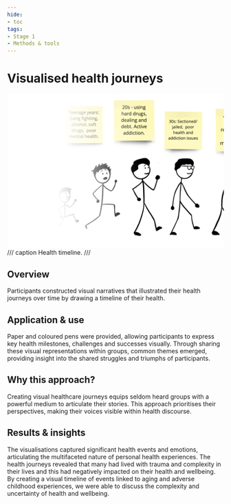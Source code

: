 ```yaml
---
hide:
- toc
tags:
- Stage 1
- Methods & tools
---
```


# Visualised health journeys

![Health timelines](../assets/health-timeline.png)
/// caption
Health timeline.
///

## Overview  
Participants constructed visual narratives that illustrated their health journeys over time by drawing a timeline of their health.

## Application & use  
Paper and coloured pens were provided, allowing participants to express key health milestones, challenges and successes visually. Through sharing these visual representations within groups, common themes emerged, providing insight into the shared struggles and triumphs of participants.

## Why this approach?  
Creating visual healthcare journeys equips seldom heard groups with a powerful medium to articulate their stories. This approach prioritises their perspectives, making their voices visible within health discourse. 

## Results & insights  
The visualisations captured significant health events and emotions, articulating the multifaceted nature of personal health experiences. The health journeys revealed that many had lived with trauma and complexity in their lives and this had negatively impacted on their health and wellbeing. By creating a visual timeline of events linked to aging and adverse childhood experiences, we were able to discuss the complexity and uncertainty of health and wellbeing.

